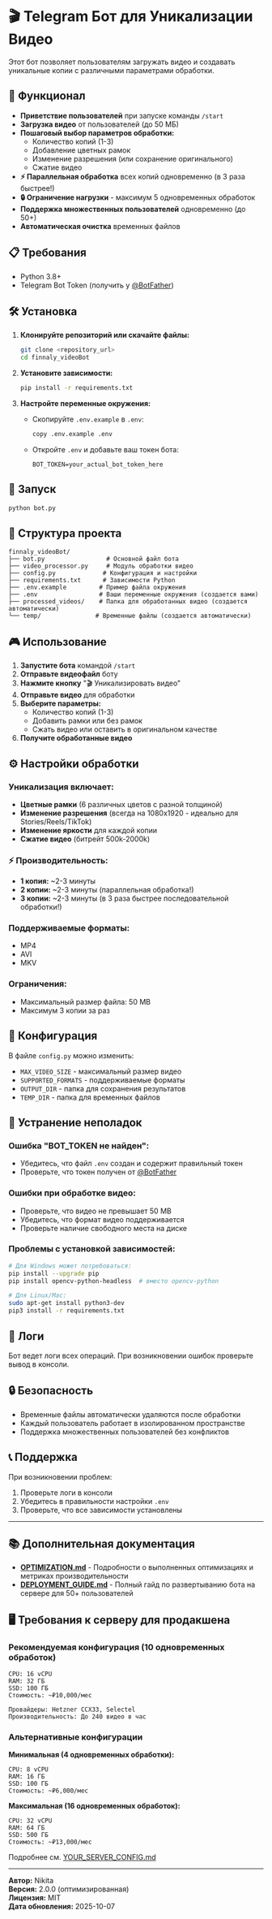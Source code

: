 # 🎬 Telegram Бот для Уникализации Видео

Этот бот позволяет пользователям загружать видео и создавать уникальные копии с различными параметрами обработки.

## 🚀 Функционал

- **Приветствие пользователей** при запуске команды `/start`
- **Загрузка видео** от пользователей (до 50 МБ)
- **Пошаговый выбор параметров обработки:**
  - Количество копий (1-3)
  - Добавление цветных рамок
  - Изменение разрешения (или сохранение оригинального)
  - Сжатие видео
- **⚡ Параллельная обработка** всех копий одновременно (в 3 раза быстрее!)
- **🔒 Ограничение нагрузки** - максимум 5 одновременных обработок
- **Поддержка множественных пользователей** одновременно (до 50+)
- **Автоматическая очистка** временных файлов

## 📋 Требования

- Python 3.8+
- Telegram Bot Token (получить у [@BotFather](https://t.me/botfather))

## 🛠 Установка

1. **Клонируйте репозиторий или скачайте файлы:**

   ```bash
   git clone <repository_url>
   cd finnaly_videoBot
   ```

2. **Установите зависимости:**

   ```bash
   pip install -r requirements.txt
   ```

3. **Настройте переменные окружения:**
   - Скопируйте `.env.example` в `.env`:
     ```bash
     copy .env.example .env
     ```
   - Откройте `.env` и добавьте ваш токен бота:
     ```
     BOT_TOKEN=your_actual_bot_token_here
     ```

## 🎯 Запуск

```bash
python bot.py
```

## 📁 Структура проекта

```
finnaly_videoBot/
├── bot.py                 # Основной файл бота
├── video_processor.py     # Модуль обработки видео
├── config.py             # Конфигурация и настройки
├── requirements.txt      # Зависимости Python
├── .env.example         # Пример файла окружения
├── .env                 # Ваши переменные окружения (создается вами)
├── processed_videos/    # Папка для обработанных видео (создается автоматически)
└── temp/               # Временные файлы (создается автоматически)
```

## 🎮 Использование

1. **Запустите бота** командой `/start`
2. **Отправьте видеофайл** боту
3. **Нажмите кнопку** "🎬 Уникализировать видео"
4. **Отправьте видео** для обработки
5. **Выберите параметры:**
   - Количество копий (1-3)
   - Добавить рамки или без рамок
   - Сжать видео или оставить в оригинальном качестве
6. **Получите обработанные видео**

## ⚙️ Настройки обработки

### Уникализация включает:

- **Цветные рамки** (6 различных цветов с разной толщиной)
- **Изменение разрешения** (всегда на 1080x1920 - идеально для Stories/Reels/TikTok)
- **Изменение яркости** для каждой копии
- **Сжатие видео** (битрейт 500k-2000k)

### ⚡ Производительность:

- **1 копия:** ~2-3 минуты
- **2 копии:** ~2-3 минуты (параллельная обработка!)
- **3 копии:** ~2-3 минуты (в 3 раза быстрее последовательной обработки!)

### Поддерживаемые форматы:

- MP4
- AVI
- MKV

### Ограничения:

- Максимальный размер файла: 50 MB
- Максимум 3 копии за раз

## 🔧 Конфигурация

В файле `config.py` можно изменить:

- `MAX_VIDEO_SIZE` - максимальный размер видео
- `SUPPORTED_FORMATS` - поддерживаемые форматы
- `OUTPUT_DIR` - папка для сохранения результатов
- `TEMP_DIR` - папка для временных файлов

## 🐛 Устранение неполадок

### Ошибка "BOT_TOKEN не найден":

- Убедитесь, что файл `.env` создан и содержит правильный токен
- Проверьте, что токен получен от [@BotFather](https://t.me/botfather)

### Ошибки при обработке видео:

- Проверьте, что видео не превышает 50 MB
- Убедитесь, что формат видео поддерживается
- Проверьте наличие свободного места на диске

### Проблемы с установкой зависимостей:

```bash
# Для Windows может потребоваться:
pip install --upgrade pip
pip install opencv-python-headless  # вместо opencv-python

# Для Linux/Mac:
sudo apt-get install python3-dev
pip3 install -r requirements.txt
```

## 📝 Логи

Бот ведет логи всех операций. При возникновении ошибок проверьте вывод в консоли.

## 🔒 Безопасность

- Временные файлы автоматически удаляются после обработки
- Каждый пользователь работает в изолированном пространстве
- Поддержка множественных пользователей без конфликтов

## 📞 Поддержка

При возникновении проблем:

1. Проверьте логи в консоли
2. Убедитесь в правильности настройки `.env`
3. Проверьте, что все зависимости установлены

---

## 📚 Дополнительная документация

- **[OPTIMIZATION.md](OPTIMIZATION.md)** - Подробности о выполненных оптимизациях и метриках производительности
- **[DEPLOYMENT_GUIDE.md](DEPLOYMENT_GUIDE.md)** - Полный гайд по развертыванию бота на сервере для 50+ пользователей

## 🖥️ Требования к серверу для продакшена

### Рекомендуемая конфигурация (10 одновременных обработок)

```
CPU: 16 vCPU
RAM: 32 ГБ
SSD: 100 ГБ
Стоимость: ~₽10,000/мес

Провайдеры: Hetzner CCX33, Selectel
Производительность: До 240 видео в час
```

### Альтернативные конфигурации

**Минимальная (4 одновременных обработки):**

```
CPU: 8 vCPU
RAM: 16 ГБ
SSD: 100 ГБ
Стоимость: ~₽6,000/мес
```

**Максимальная (16 одновременных обработок):**

```
CPU: 32 vCPU
RAM: 64 ГБ
SSD: 500 ГБ
Стоимость: ~₽13,000/мес
```

Подробнее см. [YOUR_SERVER_CONFIG.md](YOUR_SERVER_CONFIG.md)

---

**Автор:** Nikita  
**Версия:** 2.0.0 (оптимизированная)  
**Лицензия:** MIT  
**Дата обновления:** 2025-10-07
